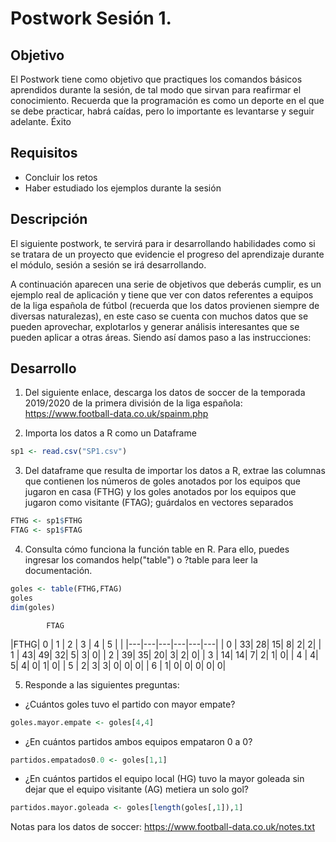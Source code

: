 # Postwork Sesión 1.
## Objetivo
El Postwork tiene como objetivo que practiques los comandos básicos aprendidos durante la sesión, de tal modo que sirvan para reafirmar el conocimiento. Recuerda que la programación es como un deporte en el que se debe practicar, habrá caídas, pero lo importante es levantarse y seguir adelante. Éxito

## Requisitos
- Concluir los retos
- Haber estudiado los ejemplos durante la sesión
## Descripción
El siguiente postwork, te servirá para ir desarrollando habilidades como si se tratara de un proyecto que evidencie el progreso del aprendizaje durante el módulo, sesión a sesión se irá desarrollando.

A continuación aparecen una serie de objetivos que deberás cumplir, es un ejemplo real de aplicación y tiene que ver con datos referentes a equipos de la liga española de fútbol (recuerda que los datos provienen siempre de diversas naturalezas), en este caso se cuenta con muchos datos que se pueden aprovechar, explotarlos y generar análisis interesantes que se pueden aplicar a otras áreas. Siendo así damos paso a las instrucciones:
 ## Desarrollo

1. Del siguiente enlace, descarga los datos de soccer de la temporada 2019/2020 de la primera división de la liga española: https://www.football-data.co.uk/spainm.php

2. Importa los datos a R como un Dataframe
```R
sp1 <- read.csv("SP1.csv")
```

3. Del dataframe que resulta de importar los datos a R, extrae las columnas que contienen los números de goles anotados por los equipos que jugaron en casa (FTHG) y los goles anotados por los equipos que jugaron como visitante (FTAG); guárdalos en vectores separados
```R
FTHG <- sp1$FTHG
FTAG <- sp1$FTAG
```
4. Consulta cómo funciona la función table en R. Para ello, puedes ingresar los comandos help("table") o ?table para leer la documentación.
```R
goles <- table(FTHG,FTAG)
goles
dim(goles)
```
 
            FTAG
|FTHG| 0 | 1 | 2 | 3 | 4 | 5 |
|    |---|---|---|---|---|---| 
| 0  | 33| 28| 15|  8|  2|  2|
| 1  | 43| 49| 32|  5|  3|  0|
| 2  | 39| 35| 20|  3|  2|  0|
| 3  | 14| 14|  7|  2|  1|  0|
| 4  |  4|  5|  4|  0|  1|  0|
| 5  |  2|  3|  3|  0|  0|  0|
| 6  |  1|  0|  0|  0|  0|  0|
 
5. Responde a las siguientes preguntas: 
 - ¿Cuántos goles tuvo el partido con mayor empate? 
```R
goles.mayor.empate <- goles[4,4]
```
 - ¿En cuántos partidos ambos equipos empataron 0 a 0? 
```R
partidos.empatados0.0 <- goles[1,1]
```
 - ¿En cuántos partidos el equipo local (HG) tuvo la mayor goleada sin dejar que el equipo visitante (AG) metiera un solo gol?
```R
partidos.mayor.goleada <- goles[length(goles[,1]),1]
```

Notas para los datos de soccer: https://www.football-data.co.uk/notes.txt
